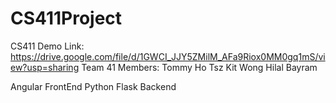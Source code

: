 # CS411Project
CS411 Demo Link: https://drive.google.com/file/d/1GWCI_JJY5ZMilM_AFa9Riox0MM0gq1mS/view?usp=sharing 
Team 41 Members:
Tommy Ho
Tsz Kit Wong
Hilal Bayram

Angular FrontEnd
Python Flask Backend

